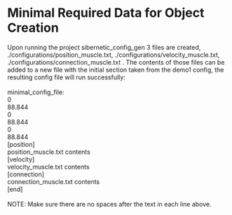 # Minimal Required Data for Object Creation

Upon running the project sibernetic_config_gen 3 files are created, ./configurations/position_muscle.txt, ./configurations/velocity_muscle.txt, ./configurations/connection_muscle.txt .  The contents of those files can be added to a new file with the initial section taken from the demo1 config, the resulting config file will run successfully:
<br>
<br>minimal_config_file:
<br>0
<br>88.844
<br>0
<br>88.844
<br>0
<br>88.844
<br>[position]
<br>position_muscle.txt contents
<br>[velocity]
<br>velocity_muscle.txt contents
<br>[connection]
<br>connection_muscle.txt contents
<br>[end]
<br>
<br>NOTE: Make sure there are no spaces after the text in each line above.
